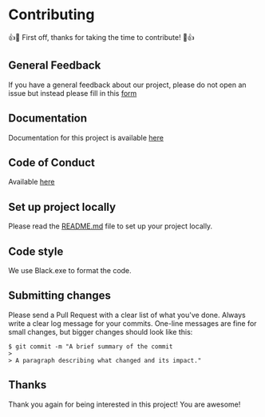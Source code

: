 # Contributing

:+1::tada: First off, thanks for taking the time to contribute! :tada::+1:

## General Feedback

If you have a general feedback about our project, please do not open an issue but instead please fill in this [form](https://forms.gle/LRUq3vsFnE1QCLiA6)

## Documentation

Documentation for this project is available [here](https://center-for-the-built-environment.gitbook.io/clima/)

## Code of Conduct

Available [here](./CODE_OF_CONDUCT.md)

## Set up project locally

Please read the [README.md](./README.md) file to set up your project locally.

## Code style

We use Black.exe to format the code.

## Submitting changes

Please send a Pull Request with a clear list of what you've done. Always write a clear log message for your commits. One-line messages are fine for small changes, but bigger changes should look like this:

    $ git commit -m "A brief summary of the commit
    > 
    > A paragraph describing what changed and its impact."

## Thanks

Thank you again for being interested in this project! You are awesome!
